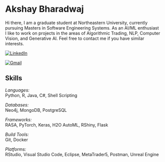 # Akshay Bharadwaj

Hi there,
I am a graduate student at Northeastern University, currently pursuing Masters in Software Engineering Systems. As an AI/ML enthusiast I like to work on projects in the areas of Algorithmic Trading, NLP, Computer Vision, and Generative AI. Feel free to contact me if you have similar interests.

[![LinkedIn](https://img.shields.io/badge/-LinkedIn-0077B5?style=flat&logo=linkedin&logoColor=white)](https://www.linkedin.com/in/akshay-bharadwaj-k-h/)

[![Gmail](https://img.shields.io/badge/Email-YourEmail%40gmail.com-blue?style=flat&logo=gmail)](akshaybharadwaj456@gmail.com)

## Skills 

*Languages:*    
Python, R, Java, C#, Shell Scripting 

*Databases:*     
Neo4j, MongoDB, PostgreSQL 

*Frameworks:*  
RASA, PyTorch, Keras, H2O AutoML, RShiny, Flask 

*Build Tools:*   
Git, Docker 

*Platforms:*      
RStudio, Visual Studio Code, Eclipse, MetaTrader5, Postman, Unreal Engine


